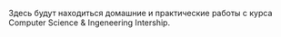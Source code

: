 Здесь будут находиться домашние и практические работы с курса Computer Science & Ingeneering Intership.
